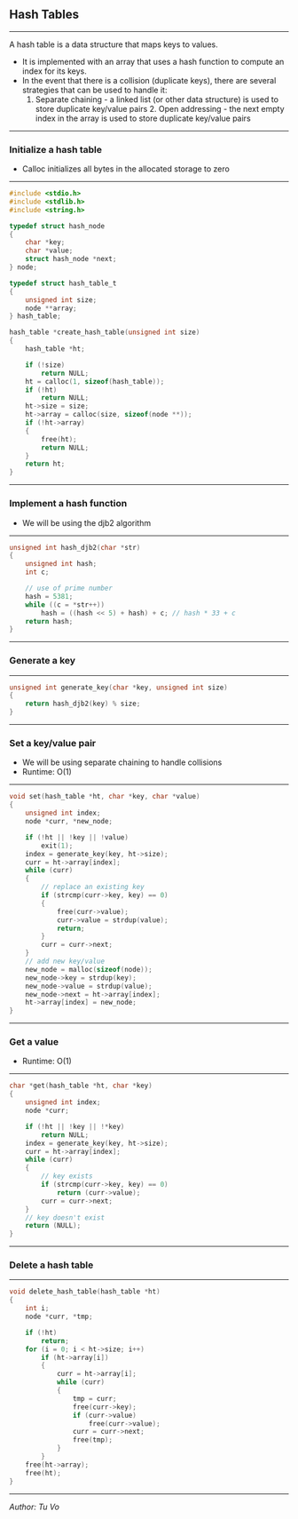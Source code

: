 ## Hash Tables

---

A hash table is a data structure that maps keys to values.

- It is implemented with an array that uses a hash function to compute an index for its keys.
- In the event that there is a collision (duplicate keys), there are several strategies that can be used to handle it:
  1. Separate chaining - a linked list (or other data structure) is used to store duplicate key/value pairs 2. Open addressing - the next empty index in the array is used to store duplicate key/value pairs

---

### Initialize a hash table

- Calloc initializes all bytes in the allocated storage to zero

---

```c
#include <stdio.h>
#include <stdlib.h>
#include <string.h>

typedef struct hash_node
{
	char *key;
	char *value;
	struct hash_node *next;
} node;

typedef struct hash_table_t
{
	unsigned int size;
	node **array;
} hash_table;

hash_table *create_hash_table(unsigned int size)
{
	hash_table *ht;

	if (!size)
		return NULL;
	ht = calloc(1, sizeof(hash_table));
	if (!ht)
		return NULL;
	ht->size = size;
	ht->array = calloc(size, sizeof(node **));
	if (!ht->array)
	{
		free(ht);
		return NULL;
	}
	return ht;
}

```

---

### Implement a hash function

- We will be using the djb2 algorithm

---

```c
unsigned int hash_djb2(char *str)
{
	unsigned int hash;
	int c;

    // use of prime number
	hash = 5381;
	while ((c = *str++))
		hash = ((hash << 5) + hash) + c; // hash * 33 + c
	return hash;
}

```

---

### Generate a key

---

```c
unsigned int generate_key(char *key, unsigned int size)
{
	return hash_djb2(key) % size;
}

```

---

### Set a key/value pair

- We will be using separate chaining to handle collisions
- Runtime: O(1)

---

```c
void set(hash_table *ht, char *key, char *value)
{
	unsigned int index;
	node *curr, *new_node;

	if (!ht || !key || !value)
		exit(1);
	index = generate_key(key, ht->size);
	curr = ht->array[index];
	while (curr)
	{
        // replace an existing key
		if (strcmp(curr->key, key) == 0)
		{
			free(curr->value);
			curr->value = strdup(value);
			return;
		}
		curr = curr->next;
	}
    // add new key/value
	new_node = malloc(sizeof(node));
	new_node->key = strdup(key);
	new_node->value = strdup(value);
	new_node->next = ht->array[index];
	ht->array[index] = new_node;
}

```

---

### Get a value

- Runtime: O(1)

---

```c
char *get(hash_table *ht, char *key)
{
	unsigned int index;
	node *curr;

	if (!ht || !key || !*key)
		return NULL;
	index = generate_key(key, ht->size);
	curr = ht->array[index];
	while (curr)
	{
        // key exists
		if (strcmp(curr->key, key) == 0)
			return (curr->value);
		curr = curr->next;
	}
    // key doesn't exist
	return (NULL);
}
```

---

### Delete a hash table

---

```c
void delete_hash_table(hash_table *ht)
{
	int i;
	node *curr, *tmp;

	if (!ht)
		return;
	for (i = 0; i < ht->size; i++)
		if (ht->array[i])
		{
			curr = ht->array[i];
			while (curr)
			{
				tmp = curr;
				free(curr->key);
				if (curr->value)
					free(curr->value);
				curr = curr->next;
				free(tmp);
			}
		}
	free(ht->array);
	free(ht);
}
```

---

_Author: Tu Vo_
